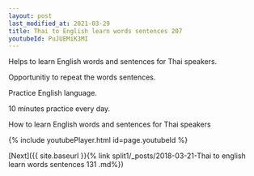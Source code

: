 ```yaml
---
layout: post
last_modified_at: 2021-03-29
title: Thai to English learn words sentences 207 
youtubeId: PuJUEMiK3MI
---
```

 
 
Helps to learn English words and sentences for Thai speakers.

Opportunitiy to repeat the words sentences. 

Practice English language. 
 
10 minutes practice every day. 
 
How to learn English words and sentences for Thai speakers 
 
{% include youtubePlayer.html id=page.youtubeId %}
 
 
[Next]({{ site.baseurl }}{% link  split1/_posts/2018-03-21-Thai to english learn words sentences 131 .md%})
 

